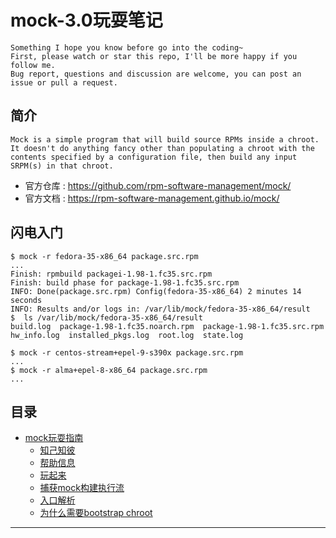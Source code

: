 # mock-3.0玩耍笔记

```
Something I hope you know before go into the coding~
First, please watch or star this repo, I'll be more happy if you follow me.
Bug report, questions and discussion are welcome, you can post an issue or pull a request.
```

## 简介

```
Mock is a simple program that will build source RPMs inside a chroot. It doesn't do anything fancy other than populating a chroot with the contents specified by a configuration file, then build any input SRPM(s) in that chroot.
```

* 官方仓库 : <https://github.com/rpm-software-management/mock/>
* 官方文档 : <https://rpm-software-management.github.io/mock/>

## 闪电入门

```
$ mock -r fedora-35-x86_64 package.src.rpm
...
Finish: rpmbuild packagei-1.98-1.fc35.src.rpm
Finish: build phase for package-1.98-1.fc35.src.rpm
INFO: Done(package.src.rpm) Config(fedora-35-x86_64) 2 minutes 14 seconds
INFO: Results and/or logs in: /var/lib/mock/fedora-35-x86_64/result
$  ls /var/lib/mock/fedora-35-x86_64/result
build.log  package-1.98-1.fc35.noarch.rpm  package-1.98-1.fc35.src.rpm  hw_info.log  installed_pkgs.log  root.log  state.log

$ mock -r centos-stream+epel-9-s390x package.src.rpm
...
$ mock -r alma+epel-8-x86_64 package.src.rpm
...
```

## 目录

* [mock玩耍指南](docs/mock玩耍指南.md)
    * [知己知彼](docs/mock玩耍指南/知己知彼.md)
    * [帮助信息](docs/mock玩耍指南/帮助信息.md)
    * [玩起来](docs/mock玩耍指南/玩起来.md)
    * [捕获mock构建执行流](docs/mock玩耍指南/捕获mock构建执行流.md)
    * [入口解析](docs/mock玩耍指南/入口解析.md)
    * [为什么需要bootstrap chroot](docs/mock玩耍指南/为什么需要bootstrap_chroot.md)





















---
